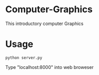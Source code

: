 # Computer-Graphics
This  introductory computer Graphics
# Usage
```
python server.py

```

Type "localhost:8000" into web broweser
